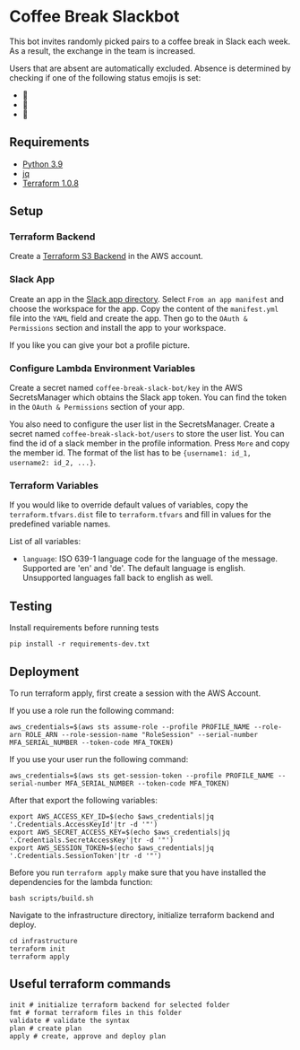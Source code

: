 # Coffee Break Slackbot

This bot invites randomly picked pairs to a coffee break in Slack each week.
As a result, the exchange in the team is increased.

Users that are absent are automatically excluded. Absence is determined by checking if one of the following status emojis is set:
- 🌴
- 🤒
- 👶

## Requirements
- [Python 3.9](https://www.python.org/)
- [jq](https://stedolan.github.io/jq/manual/)
- [Terraform 1.0.8](https://www.terraform.io/)

## Setup

### Terraform Backend
Create a [Terraform S3 Backend](https://www.terraform.io/language/settings/backends/s3) in the AWS account.

### Slack App
Create an app in the [Slack app directory](https://api.slack.com/apps?new_app=1).
Select `From an app manifest` and choose the workspace for the app.
Copy the content of the `manifest.yml` file into the `YAML` field and create the app.
Then go to the  `OAuth & Permissions` section and install the app to your workspace.

If you like you can give your bot a profile picture.

### Configure Lambda Environment Variables
Create a secret named `coffee-break-slack-bot/key` in the AWS SecretsManager which obtains the Slack app token.
You can find the token in the `OAuth & Permissions` section of your app.

You also need to configure the user list in the SecretsManager. 
Create a secret named `coffee-break-slack-bot/users` to store the user list.
You can find the id of a slack member in the profile information. Press `More` and copy the member id.
The format of the list has to be `{username1: id_1, username2: id_2, ...}`.

### Terraform Variables
If you would like to override default values of variables, copy the `terraform.tfvars.dist` file to `terraform.tfvars` and fill in values for the predefined variable names.
	
List of all variables:
- `language`: ISO 639-1 language code for the language of the message. Supported are 'en' and 'de'. The default language is english. Unsupported languages fall back to english as well.

## Testing
Install requirements before running tests
```shell
pip install -r requirements-dev.txt
```

## Deployment
To run terraform apply, first create a session with the AWS Account.

If you use a role run the following command:
```shell
aws_credentials=$(aws sts assume-role --profile PROFILE_NAME --role-arn ROLE_ARN --role-session-name "RoleSession" --serial-number MFA_SERIAL_NUMBER --token-code MFA_TOKEN)
```

If you use your user run the following command:
```shell
aws_credentials=$(aws sts get-session-token --profile PROFILE_NAME --serial-number MFA_SERIAL_NUMBER --token-code MFA_TOKEN)
```

After that export the following variables:
```shell
export AWS_ACCESS_KEY_ID=$(echo $aws_credentials|jq '.Credentials.AccessKeyId'|tr -d '"')
export AWS_SECRET_ACCESS_KEY=$(echo $aws_credentials|jq '.Credentials.SecretAccessKey'|tr -d '"')
export AWS_SESSION_TOKEN=$(echo $aws_credentials|jq '.Credentials.SessionToken'|tr -d '"')
```

Before you run `terraform apply` make sure that you have installed the dependencies for the lambda function:
```shell
bash scripts/build.sh
```

Navigate to the infrastructure directory, initialize terraform backend and deploy.
```shell
cd infrastructure
terraform init
terraform apply
```

## Useful terraform commands
```shell
init # initialize terraform backend for selected folder
fmt # format terraform files in this folder
validate # validate the syntax
plan # create plan
apply # create, approve and deploy plan
```
